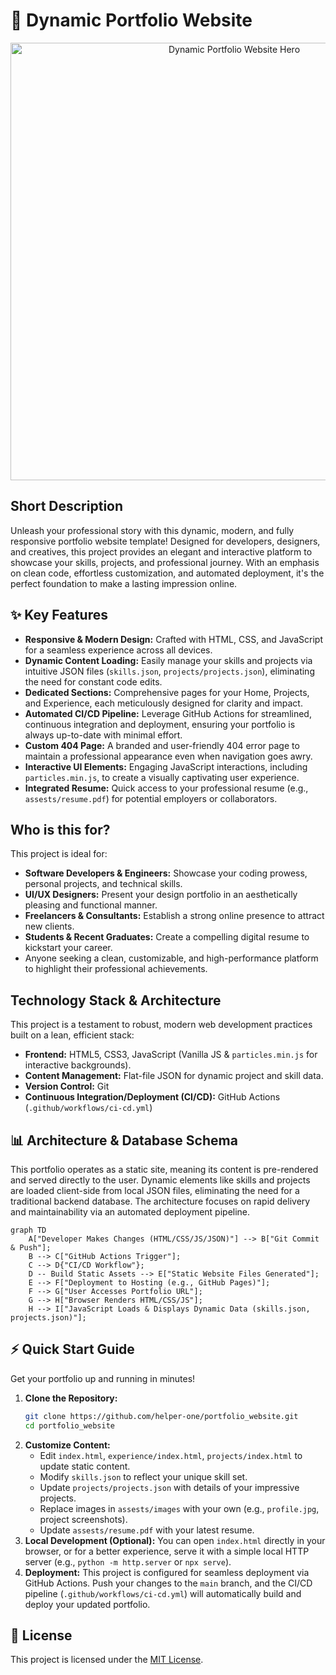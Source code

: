 # 🚀 Dynamic Portfolio Website

<p align="center"><img src="./assests/images/hero.gif" alt="Dynamic Portfolio Website Hero" width="700"></p>

## Short Description
Unleash your professional story with this dynamic, modern, and fully responsive portfolio website template! Designed for developers, designers, and creatives, this project provides an elegant and interactive platform to showcase your skills, projects, and professional journey. With an emphasis on clean code, effortless customization, and automated deployment, it's the perfect foundation to make a lasting impression online.

## ✨ Key Features
*   **Responsive & Modern Design:** Crafted with HTML, CSS, and JavaScript for a seamless experience across all devices.
*   **Dynamic Content Loading:** Easily manage your skills and projects via intuitive JSON files (`skills.json`, `projects/projects.json`), eliminating the need for constant code edits.
*   **Dedicated Sections:** Comprehensive pages for your Home, Projects, and Experience, each meticulously designed for clarity and impact.
*   **Automated CI/CD Pipeline:** Leverage GitHub Actions for streamlined, continuous integration and deployment, ensuring your portfolio is always up-to-date with minimal effort.
*   **Custom 404 Page:** A branded and user-friendly 404 error page to maintain a professional appearance even when navigation goes awry.
*   **Interactive UI Elements:** Engaging JavaScript interactions, including `particles.min.js`, to create a visually captivating user experience.
*   **Integrated Resume:** Quick access to your professional resume (e.g., `assests/resume.pdf`) for potential employers or collaborators.

## Who is this for?
This project is ideal for:
*   **Software Developers & Engineers:** Showcase your coding prowess, personal projects, and technical skills.
*   **UI/UX Designers:** Present your design portfolio in an aesthetically pleasing and functional manner.
*   **Freelancers & Consultants:** Establish a strong online presence to attract new clients.
*   **Students & Recent Graduates:** Create a compelling digital resume to kickstart your career.
*   Anyone seeking a clean, customizable, and high-performance platform to highlight their professional achievements.

## Technology Stack & Architecture
This project is a testament to robust, modern web development practices built on a lean, efficient stack:

*   **Frontend:** HTML5, CSS3, JavaScript (Vanilla JS & `particles.min.js` for interactive backgrounds).
*   **Content Management:** Flat-file JSON for dynamic project and skill data.
*   **Version Control:** Git
*   **Continuous Integration/Deployment (CI/CD):** GitHub Actions (`.github/workflows/ci-cd.yml`)

## 📊 Architecture & Database Schema
This portfolio operates as a static site, meaning its content is pre-rendered and served directly to the user. Dynamic elements like skills and projects are loaded client-side from local JSON files, eliminating the need for a traditional backend database. The architecture focuses on rapid delivery and maintainability via an automated deployment pipeline.

```mermaid
graph TD
    A["Developer Makes Changes (HTML/CSS/JS/JSON)"] --> B["Git Commit & Push"];
    B --> C["GitHub Actions Trigger"];
    C --> D{"CI/CD Workflow"};
    D -- Build Static Assets --> E["Static Website Files Generated"];
    E --> F["Deployment to Hosting (e.g., GitHub Pages)"];
    F --> G["User Accesses Portfolio URL"];
    G --> H["Browser Renders HTML/CSS/JS"];
    H --> I["JavaScript Loads & Displays Dynamic Data (skills.json, projects.json)"];
```

## ⚡ Quick Start Guide
Get your portfolio up and running in minutes!

1.  **Clone the Repository:**
    ```bash
    git clone https://github.com/helper-one/portfolio_website.git
    cd portfolio_website
    ```
2.  **Customize Content:**
    *   Edit `index.html`, `experience/index.html`, `projects/index.html` to update static content.
    *   Modify `skills.json` to reflect your unique skill set.
    *   Update `projects/projects.json` with details of your impressive projects.
    *   Replace images in `assests/images` with your own (e.g., `profile.jpg`, project screenshots).
    *   Update `assests/resume.pdf` with your latest resume.
3.  **Local Development (Optional):**
    You can open `index.html` directly in your browser, or for a better experience, serve it with a simple local HTTP server (e.g., `python -m http.server` or `npx serve`).
4.  **Deployment:**
    This project is configured for seamless deployment via GitHub Actions. Push your changes to the `main` branch, and the CI/CD pipeline (`.github/workflows/ci-cd.yml`) will automatically build and deploy your updated portfolio.

## 📜 License
This project is licensed under the [MIT License](LICENSE).